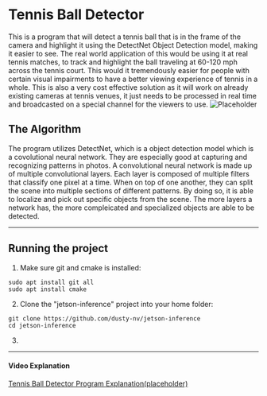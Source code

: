 # Tennis Ball Detector
This is a program that will detect a tennis ball that is in the frame of the camera and highlight it using the DetectNet Object Detection model, making it easier to see. The real world application of this would be using it at real tennis matches, to track and highlight the ball traveling at 60-120 mph across the tennis court. This would it tremendously easier for people with certain visual impairments to have a better viewing experience of tennis in a whole. This is also a very cost effective solution as it will work on already existing cameras at tennis venues, it just needs to be processed in real time and broadcasted on a special channel for the viewers to use. 
![Placeholder](https://img.icons8.com/ios-glyphs/120/1FB141/icons8-new-logo.png)
## The Algorithm
The program utilizes DetectNet, which is a object detection model which is a covolutional neural network. They are especially good at capturing and recognizing patterns in photos. A convolutional neural network is made up of multiple convolutional layers. Each layer is composed of multiple filters that classify one pixel at a time. When on top of one another, they can split the scene into multiple sections of different patterns. By doing so, it is able to localize and pick out specific objects from the scene. The more layers a network has, the more compleicated and specialized objects are able to be detected.

---
## Running the project
1. Make sure git and cmake is installed:
```
sudo apt install git all
sudo apt install cmake
```
2. Clone the "jetson-inference" project into your home folder:
 ```
git clone https://github.com/dusty-nv/jetson-inference
cd jetson-inference
```
3. 
---
#### Video Explanation
[Tennis Ball Detector Program Explanation(placeholder)](youtube.com)
